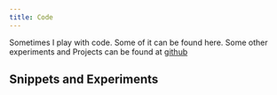 ```yaml
---
title: Code
---
```


Sometimes I play with code. Some of it can be found here.
Some other experiments and Projects can be found at
[github](https://github.com/toke)

## Snippets and Experiments

